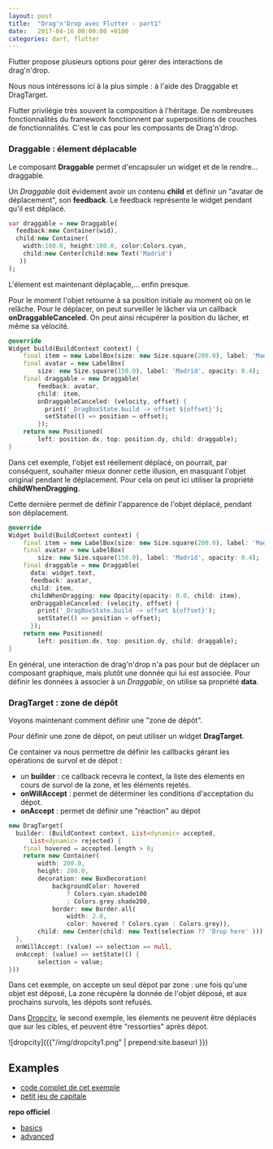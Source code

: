 ```yaml
---
layout: post
title:  "Drag'n'Drop avec Flutter - part1"
date:   2017-04-16 00:00:00 +0100
categories: dart, flutter
---
```


Flutter propose plusieurs options pour gérer des interactions de drag'n'drop.

Nous nous intéressons ici à la plus simple : à l'aide des Draggable et DragTarget. 

Flutter privilégie très souvent la composition à l'héritage. 
De nombreuses fonctionnalités du framework fonctionnent par superpositions de couches de fonctionnalités. 
C'est le cas pour les composants de Drag'n'drop. 

### Draggable : élement déplacable

Le composant **Draggable** permet d'encapsuler un widget et de le rendre... draggable.

Un *Draggable* doit évidement avoir un contenu **child** et définir un "avatar de déplacement", son **feedback**.
Le feedback représente le widget pendant qu'il est déplacé.
 
```dart
var draggable = new Draggable(
  feedback:new Container(wid),
  child:new Container(
    width:100.0, height:100.0, color:Colors.cyan,
    child:new Center(child:new Text('Madrid')
   ))
);
```

L'élement est maintenant déplaçable,... enfin presque.

Pour le moment l'objet retourne à sa position initiale au moment où on le relâche. Pour le déplacer, on peut surveiller le lâcher via un callback **onDraggableCanceled**.
On peut ainsi récupérer la position du lâcher, et même sa vélocité.
 
```dart
@override
Widget build(BuildContext context) {
    final item = new LabelBox(size: new Size.square(200.0), label: 'Madrid');
    final avatar = new LabelBox(
        size: new Size.square(150.0), label: 'Madrid', opacity: 0.4);
    final draggable = new Draggable(
        feedback: avatar,
        child: item,
        onDraggableCanceled: (velocity, offset) {
          print('_DragBoxState.build -> offset ${offset}');
          setState(() => position = offset);
        });
    return new Positioned(
        left: position.dx, top: position.dy, child: draggable);
}
```

Dans cet exemple, l'objet est réellement déplacé, on pourrait, par conséquent, souhaiter mieux donner cette illusion, 
en masquant l'objet original pendant le déplacement. Pour cela on peut ici utiliser la propriété **childWhenDragging**.

Cette dernière permet de définir l'apparence de l'objet déplacé, pendant son déplacement.

```dart
@override
Widget build(BuildContext context) {
    final item = new LabelBox(size: new Size.square(200.0), label: 'Madrid');
    final avatar = new LabelBox(
        size: new Size.square(150.0), label: 'Madrid', opacity: 0.4);
    final draggable = new Draggable(
      data: widget.text,
      feedback: avatar,
      child: item,
      childWhenDragging: new Opacity(opacity: 0.0, child: item),
      onDraggableCanceled: (velocity, offset) {
        print('_DragBoxState.build -> offset ${offset}');
        setState(() => position = offset);
      });
    return new Positioned(
        left: position.dx, top: position.dy, child: draggable);
}
```

En général, une interaction de drag'n'drop n'a pas pour but de déplacer un composant graphique, mais plutôt une donnée qui lui est associée.
Pour définir les données à associer à un *Draggable*, on utilise sa propriété **data**.

### DragTarget : zone de dépôt

Voyons maintenant comment définir une "zone de dépôt".

Pour définir une zone de dépot, on peut utiliser un widget **DragTarget**. 

Ce container va nous permettre de définir les callbacks gérant les opérations de survol et de dépot :

- un **builder** : ce callback recevra le context, la liste des élements en cours de survol de la zone, et les éléments rejetés.
- **onWillAccept** : permet de déterminer les conditions d'acceptation du dépot.
- **onAccept** : permet de définir une "réaction" au dépot 

```dart
new DragTarget(
  builder: (BuildContext context, List<dynamic> accepted,
      List<dynamic> rejected) {
    final hovered = accepted.length > 0;
    return new Container(
        width: 200.0,
        height: 200.0,
        decoration: new BoxDecoration(
            backgroundColor: hovered
                ? Colors.cyan.shade100
                : Colors.grey.shade200,
            border: new Border.all(
                width: 2.0,
                color: hovered ? Colors.cyan : Colors.grey)),
        child: new Center(child: new Text(selection ?? 'Drop here' )));
  },
  onWillAccept: (value) => selection == null,
  onAccept: (value) => setState(() {
        selection = value;
}))
```

Dans cet exemple, on accepte un seul dépot par zone : une fois qu'une objet est déposé,
La zone récupère la donnée de l'objet déposé, et aux prochains survols, les dépots sont refusés.

Dans [Dropcity](https://github.com/rxlabz/flutter_dropcity/blob/master/lib/main.dart), le second exemple, les élements ne peuvent être déplacés que sur les cibles, et peuvent être "ressorties" après dépot.

![dropcity]({{"/img/dropcity1.png" | prepend:site.baseurl }})

## Examples

- [code complet de cet exemple](https://github.com/rxlabz/flutter_dropcity/blob/master/lib/drag_drop_basics.dart)
- [petit jeu de capitale](https://github.com/rxlabz/flutter_dropcity/blob/master/lib/main.dart)

**repo officiel**

- [basics](https://github.com/flutter/flutter/blob/master/dev/manual_tests/drag_and_drop.dart)  
- [advanced](https://github.com/flutter/flutter/blob/master/dev/manual_tests/material_arc.dart)
